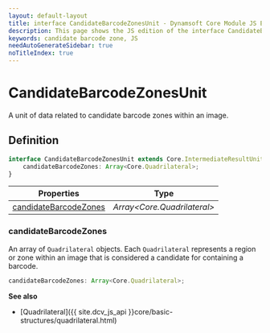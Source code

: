 ```yaml
---
layout: default-layout
title: interface CandidateBarcodeZonesUnit - Dynamsoft Core Module JS Edition API Reference
description: This page shows the JS edition of the interface CandidateBarcodeZonesUnit in Dynamsoft Core Module.
keywords: candidate barcode zone, JS
needAutoGenerateSidebar: true
noTitleIndex: true
---
```


# CandidateBarcodeZonesUnit

A unit of data related to candidate barcode zones within an image.

## Definition

```typescript
interface CandidateBarcodeZonesUnit extends Core.IntermediateResultUnit {
    candidateBarcodeZones: Array<Core.Quadrilateral>;
}
```

| Properties               | Type |
|----------------------|-------------|
| [candidateBarcodeZones](#candidatebarcodezones) | *Array\<Core.Quadrilateral>* |

### candidateBarcodeZones

An array of `Quadrilateral` objects. Each `Quadrilateral` represents a region or zone within an image that is considered a candidate for containing a barcode.

```typescript
candidateBarcodeZones: Array<Core.Quadrilateral>;
```

**See also**

* [Quadrilateral]({{ site.dcv_js_api }}core/basic-structures/quadrilateral.html)